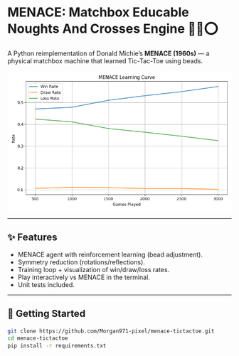 # MENACE: Matchbox Educable Noughts And Crosses Engine 🎲❌⭕  

A Python reimplementation of Donald Michie’s **MENACE (1960s)** — a physical matchbox machine that learned Tic-Tac-Toe using beads.

![Learning Curve](examples/learning_curve.png)

---

## ✨ Features
- MENACE agent with reinforcement learning (bead adjustment).
- Symmetry reduction (rotations/reflections).
- Training loop + visualization of win/draw/loss rates.
- Play interactively vs MENACE in the terminal.
- Unit tests included.

---

## 🚀 Getting Started
```bash
git clone https://github.com/Morgan971-pixel/menace-tictactoe.git
cd menace-tictactoe
pip install -r requirements.txt
